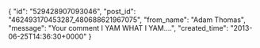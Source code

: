  {
   "id": "529428907093046",
   "post_id": "462493170453287_480688621967075",
   "from_name": "Adam Thomas",
   "message": "Your comment I YAM WHAT I YAM....",
   "created_time": "2013-06-25T14:36:30+0000"
 }
